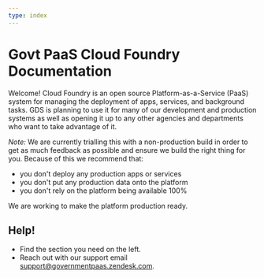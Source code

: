 ```yaml
---
type: index
---
```


# Govt PaaS Cloud Foundry Documentation

Welcome! Cloud Foundry is an open source Platform-as-a-Service (PaaS) system for managing the deployment of apps, services, and background tasks. GDS is planning to use it for many of our development and production systems as well as opening it up to any other agencies and departments who want to take advantage of it.

*Note:* We are currently trialling this with a non-production build in order to get as much feedback as possible and ensure we build the right thing for you. Because of this we recommend that:

- you don't deploy any production apps or services
- you don't put any production data onto the platform
- you don't rely on the platform being available 100%

We are working to make the platform production ready.

## Help!

- Find the section you need on the left. 
- Reach out with our support email <support@governmentpaas.zendesk.com>.
